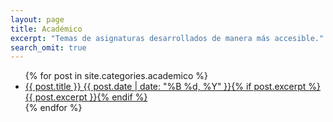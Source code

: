 ```yaml
---
layout: page
title: Académico
excerpt: "Temas de asignaturas desarrollados de manera más accesible."
search_omit: true
---
```


<ul class="post-list">
{% for post in site.categories.academico %}
  <li><article><a href="{{ site.url }}{{ post.url }}">{{ post.title }} <span class="entry-date"><time datetime="{{ post.date | date_to_xmlschema }}">{{ post.date | date: "%B %d, %Y" }}</time></span>{% if post.excerpt %} <span class="excerpt">{{ post.excerpt }}</span>{% endif %}</a></article></li>
{% endfor %}
</ul>
